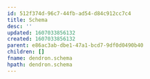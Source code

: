 ```yaml
---
id: 512f374d-96c7-44fb-ad54-d84c912cc7c4
title: Schema
desc: ''
updated: 1607033856132
created: 1607033856132
parent: e86ac3ab-dbe1-47a1-bcd7-9df0d0490b40
children: []
fname: dendron.schema
hpath: dendron.schema
---
```



